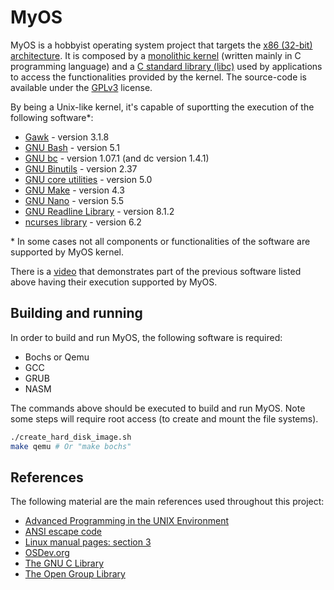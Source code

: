 # MyOS
MyOS is a hobbyist operating system project that targets the [x86 (32-bit) architecture](https://en.wikipedia.org/wiki/X86). It is composed by a [monolithic kernel](https://en.wikipedia.org/wiki/Monolithic_kernel) (written mainly in C programming language) and a [C standard library (libc)](https://en.wikipedia.org/wiki/C_standard_library) used by applications to access the functionalities provided by the kernel. The source-code is available under the [GPLv3](https://www.gnu.org/licenses/gpl-3.0.html) license.

By being a Unix-like kernel, it's capable of suportting the execution of the following software*:
- [Gawk](https://www.gnu.org/software/gawk/) - version 3.1.8
- [GNU Bash](https://www.gnu.org/software/bash/) - version 5.1
- [GNU bc](https://www.gnu.org/software/bc/) - version 1.07.1 (and dc version 1.4.1)
- [GNU Binutils](https://www.gnu.org/software/binutils/) - version 2.37
- [GNU core utilities](https://www.gnu.org/software/coreutils/) - version 5.0
- [GNU Make](https://www.gnu.org/software/make/) - version 4.3
- [GNU Nano](https://www.nano-editor.org/) - version 5.5
- [GNU Readline Library](https://tiswww.case.edu/php/chet/readline/rltop.html) - version 8.1.2
- [ncurses library](https://invisible-island.net/ncurses/announce.html) - version 6.2

\* In some cases not all components or functionalities of the software are supported by MyOS kernel.		

There is a [video](https://youtu.be/AF_JmZHEDTg) that demonstrates part of the previous software listed above having their execution supported by MyOS.

## Building and running

In order to build and run MyOS, the following software is required:
- Bochs or Qemu
- GCC
- GRUB
- NASM

The commands above should be executed to build and run MyOS. Note some steps will require root access (to create and mount the file systems).
```sh
./create_hard_disk_image.sh
make qemu # Or "make bochs"
```

## References
The following material are the main references used throughout this project:
- [Advanced Programming in the UNIX Environment](https://en.wikipedia.org/wiki/Advanced_Programming_in_the_Unix_Environment)
- [ANSI escape code](https://en.wikipedia.org/wiki/ANSI_escape_code)
- [Linux manual pages: section 3](https://man7.org/linux/man-pages/dir_section_3.html)
- [OSDev.org](https://wiki.osdev.org/Main_Page)
- [The GNU C Library](https://www.gnu.org/software/libc/manual/)
- [The Open Group Library](https://publications.opengroup.org/)
